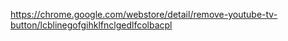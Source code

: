 https://chrome.google.com/webstore/detail/remove-youtube-tv-button/lcblinegofgihklfnclgedlfcolbacpl
